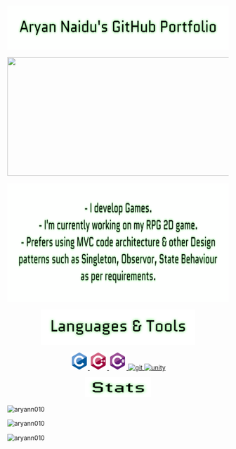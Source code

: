 <p align="center"><img src="https://github.com/aryann010/aryann010/blob/main/Aryan-Naidu-s-GitHub-Portfolio-2-12-2022.gif?raw=true" width="900" height="100" /></p>
<p align="center"><img src="https://user-images.githubusercontent.com/39635734/82733390-d26ea100-9ce9-11ea-8c9e-e66e80e7d83b.gif" width="900" height="270" /></p>
<p align="center"><img src="https://github.com/aryann010/aryann010/blob/main/-I-develop-Games-I-m-curre-2-12-2022.gif?raw=true.gif" width="900" height="270" /></p>






<p align="center"><img src="https://github.com/aryann010/aryann010/blob/main/Languages-Tools-2-12-2022.gif?raw=true" width="350" height="80"/></p>

<p align="center"> <a href="https://www.cprogramming.com/" target="_blank" rel="noreferrer"> <img src="https://raw.githubusercontent.com/devicons/devicon/master/icons/c/c-original.svg" alt="c" width="40" height="40"/> </a> <a href="https://www.w3schools.com/cpp/" target="_blank" rel="noreferrer"> <img src="https://raw.githubusercontent.com/devicons/devicon/master/icons/cplusplus/cplusplus-original.svg" alt="cplusplus" width="40" height="40"/> </a> <a href="https://www.w3schools.com/cs/" target="_blank" rel="noreferrer"> <img src="https://raw.githubusercontent.com/devicons/devicon/master/icons/csharp/csharp-original.svg" alt="csharp" width="40" height="40"/> </a> <a href="https://git-scm.com/" target="_blank" rel="noreferrer"> <img src="https://www.vectorlogo.zone/logos/git-scm/git-scm-icon.svg" alt="git" width="40" height="40"/> </a> <a href="https://unity.com/" target="_blank" rel="noreferrer"> <img src="https://www.vectorlogo.zone/logos/unity3d/unity3d-icon.svg" alt="unity" width="40" height="40"/> </a> </p>





<p align="center"><img src="https://github.com/aryann010/aryann010/blob/main/Stats-2-12-2022.gif?raw=true" width="150" height="45" /></p>
<p><img align="center" src="https://github-readme-stats.vercel.app/api/top-langs?username=aryann010&show_icons=true&locale=en&layout=compact" alt="aryann010" /></p>

<p><img align="center" src="https://github-readme-stats.vercel.app/api?username=aryann010&show_icons=true&locale=en" alt="aryann010" /></p>

<p><img align="center" src="https://github-readme-streak-stats.herokuapp.com/?user=aryann010&" alt="aryann010" /></p>













